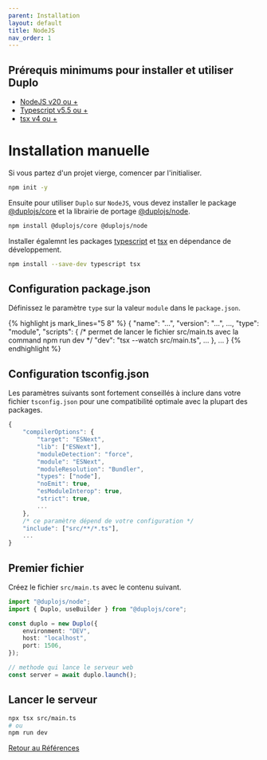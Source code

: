 ```yaml
---
parent: Installation
layout: default
title: NodeJS
nav_order: 1
---
```


## Prérequis minimums pour installer et utiliser Duplo
- [NodeJS v20 ou +](https://nodejs.org/fr/blog/release/v20.0.0)
- [Typescript v5.5 ou +](https://www.typescriptlang.org/docs/handbook/release-notes/typescript-5-5.html)
- [tsx v4 ou +](https://www.npmjs.com/package/tsx)

# Installation manuelle
Si vous partez d'un projet vierge, comencer par l'initialiser.
```bash
npm init -y
```

Ensuite pour utiliser `Duplo` sur `NodeJS`, vous devez installer le package [@duplojs/core](https://github.com/duplojs/core) et la librairie de portage [@duplojs/node](https://github.com/duplojs/node).
```bash
npm install @duplojs/core @duplojs/node
```

Installer égalemnt les packages [typescript](https://www.npmjs.com/package/typescript) et [tsx](https://www.npmjs.com/package/tsx) en dépendance de développement.
```bash
npm install --save-dev typescript tsx
```

## Configuration package.json
Définissez le paramètre `type` sur la valeur `module` dans le `package.json`.

{% highlight js mark_lines="5 8" %}
{
    "name": "...",
    "version": "...",
    ...,
    "type": "module",
    "scripts": {
        /* permet de lancer le fichier src/main.ts avec la command npm run dev */
        "dev": "tsx --watch src/main.ts", 
        ...
    },
    ...
}
{% endhighlight %}

## Configuration tsconfig.json
Les paramètres suivants sont fortement conseillés à inclure dans votre fichier `tsconfig.json` pour une compatibilité optimale avec la plupart des packages.

```js
{
    "compilerOptions": {
        "target": "ESNext",
        "lib": ["ESNext"], 
        "moduleDetection": "force",
        "module": "ESNext",
        "moduleResolution": "Bundler",           
        "types": ["node"],
        "noEmit": true,
        "esModuleInterop": true,
        "strict": true,
        ...
    },
    /* ce paramètre dépend de votre configuration */
    "include": ["src/**/*.ts"], 
    ...
}
```

## Premier fichier
Créez le fichier `src/main.ts` avec le contenu suivant.

```ts
import "@duplojs/node";
import { Duplo, useBuilder } from "@duplojs/core";

const duplo = new Duplo({
    environment: "DEV",
    host: "localhost",
    port: 1506,
});

// methode qui lance le serveur web
const server = await duplo.launch();
```

## Lancer le serveur
```bash
npx tsx src/main.ts
# ou
npm run dev
```


[Retour au Références](../..)